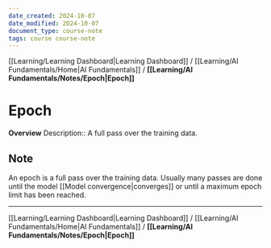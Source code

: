 ```yaml
---
date_created: 2024-10-07
date_modified: 2024-10-07
document_type: course-note
tags: course course-note
---
```

[[Learning/Learning Dashboard|Learning Dashboard]] / [[Learning/AI Fundamentals/Home|AI Fundamentals]] / **[[Learning/AI Fundamentals/Notes/Epoch|Epoch]]**
# Epoch
**Overview**
Description:: A full pass over the training data.

## Note

An epoch is a full pass over the training data. Usually many passes are done until the model [[Model convergence|converges]] or until a maximum epoch limit has been reached.

---
[[Learning/Learning Dashboard|Learning Dashboard]] / [[Learning/AI Fundamentals/Home|AI Fundamentals]] / **[[Learning/AI Fundamentals/Notes/Epoch|Epoch]]**